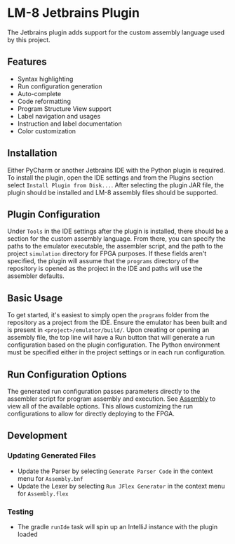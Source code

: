 # LM-8 Jetbrains Plugin
The Jetbrains plugin adds support for the custom assembly language used by this project.

## Features
- Syntax highlighting
- Run configuration generation
- Auto-complete
- Code reformatting
- Program Structure View support
- Label navigation and usages
- Instruction and label documentation
- Color customization

## Installation
Either PyCharm or another Jetbrains IDE with the Python plugin is required. To install the plugin,
open the IDE settings and from the Plugins section select `Install Plugin from Disk...`. After
selecting the plugin JAR file, the plugin should be installed and LM-8 assembly files should be
supported.

## Plugin Configuration
Under `Tools` in the IDE settings after the plugin is installed, there should be a section for the
custom assembly language. From there, you can specify the paths to the emulator executable, the 
assembler script, and the path to the project `simulation` directory for FPGA purposes. If these
fields aren't specified, the plugin will assume that the `programs` directory of the repository is 
opened as the project in the IDE and paths will use the assembler defaults. 

## Basic Usage
To get started, it's easiest to simply open the `programs` folder from the repository as a project
from the IDE. Ensure the emulator has been built and is present in `<project>/emulator/build/`.
Upon creating or opening an assembly file, the top line will have a Run button that will generate
a run configuration based on the plugin configuration. The Python environment must be specified
either in the project settings or in each run configuration. 

## Run Configuration Options
The generated run configuration passes parameters directly to the assembler script for program
assembly and execution. See [Assembly](ASSEMBLER.md) to view all of the available options. This
allows customizing the run configurations to allow for directly deploying to the FPGA.

## Development
### Updating Generated Files 
- Update the Parser by selecting `Generate Parser Code` in the context menu 
  for `Assembly.bnf`
- Update the Lexer by selecting `Run JFlex Generator` in the context menu for
  `Assembly.flex`

### Testing
- The gradle `runIde` task will spin up an IntelliJ instance with the plugin loaded